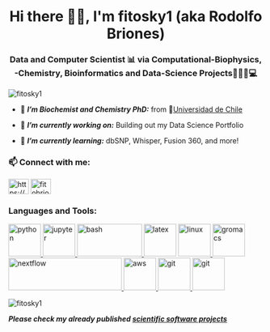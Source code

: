 <h1 align="center">Hi there 👋🏻, I'm fitosky1 (aka Rodolfo Briones)</h1>
<h3 align="center">Data and Computer Scientist 📊 via Computational-Biophysics, -Chemistry, Bioinformatics and Data-Science Projects🧪🔬🧬💻 </h3>

<p align="left"> <img src="https://komarev.com/ghpvc/?username=fitosky1&label=Profile%20views&color=0e75b6&style=flat" alt="fitosky1" /> </p>

- 🧪 ***I’m Biochemist and Chemistry PhD:*** from 🦉[Universidad de Chile](https://www.uchile.cl)

- 👀 ***I’m currently working on:*** Building out my Data Science Portfolio

- 🌱 ***I’m currently learning:*** dbSNP, Whisper, Fusion 360, and more!

<!--- - ⚡ ***Fun facts:***  I 💖 music, sci-fi, reading, biking --->

<h3 align="left">📫 Connect with me:</h3>
<p align="left">
<a href="https://www.linkedin.com/in/rodolfo-briones-phd/" target="blank"><img align="center" src="https://cdn.jsdelivr.net/npm/simple-icons@7.19.0/icons/linkedin.svg" alt="https://www.linkedin.com/in/rodolfo-briones-phd/" height="30" width="40" /></a>
<a href="mailto:fitobriones+git@gmail.com" target="blank"><img align="center" src="https://cdn.jsdelivr.net/npm/simple-icons@7.19.0/icons/gmail.svg" alt="fitobriones+git@gmail.com" height="30" width="40" /></a>
</p>

<h3 align="left">Languages and Tools:</h3>
<p align="left"> 
<a href="https://www.python.org" target="_blank"> <img src="https://www.vectorlogo.zone/logos/python/python-icon.svg" alt="python" width="64" height="64"/> </a>  
<a href="https://jupyter.org" target="_blank"> <img src="https://www.vectorlogo.zone/logos/jupyter/jupyter-icon.svg" alt="jupyter" width="64" height="64"/> </a>  
<a href="https://www.gnu.org/software/bash/" target="_blank"> <img src="https://www.vectorlogo.zone/logos/gnu_bash/gnu_bash-official.svg" alt="bash" width="128" height="64"/>  
<a href="https://www.latex-project.org" target="_blank"> <img src="https://github.com/detain/svg-logos/blob/master/svg/latex.svg" alt="latex" width="64" height="64"/></a>   
<a href="https://www.linux.org/" target="_blank"> <img src="https://www.vectorlogo.zone/logos/linux/linux-icon.svg" alt="linux" width="64" height="64"/> </a>   
<a href="https://www.gromacs.org/" target="_blank"> <img src="https://gitlab.com/uploads/-/system/project/avatar/17679574/gmx_falcon_blue.png?width=64" alt="gromacs" width="64" height="64"/></a>   
<a href="https://www.nextflow.io" target="_blank"> <img src="https://www.nextflow.io/img/nextflow2014_no-bg.png" alt="nextflow" width="224" height="64"/> </a>   
<a href="https://aws.amazon.com" target="_blank"> <img src="https://www.vectorlogo.zone/logos/amazon_aws/amazon_aws-icon.svg" alt="aws" width="64" height="64"/>   
<a href="https://www.docker.com" target="_blank"> <img src="https://www.vectorlogo.zone/logos/docker/docker-official.svg" alt="git" width="64" height="64"/> </a>  
<a href="https://www.arduino.cc" target="_blank"> <img src="https://www.vectorlogo.zone/logos/arduino/arduino-icon.svg" alt="git" width="64" height="64"/> </a>  
 
 </p>

<p><img align="center" src="https://github-readme-stats.vercel.app/api/top-langs?username=fitosky1&show_icons=true&locale=en&layout=compact" alt="fitosky1" /></p>


  
<!--- 
- 👋 Hi, I’m @fitosky1
- 👀 I’m interested in ...
- 🌱 I’m currently learning ...
- 💞️ I’m looking to collaborate on ...
- 📫 How to reach me ...
--->
***Please check my already published [scientific software projects](https://github.com/fitosky1?query=is%3Aclosed&tab=projects)***

<!---
fitosky1/fitosky1 is a ✨ special ✨ repository because its `README.md` (this file) appears on your GitHub profile.
You can click the Preview link to take a look at your changes.
--->
